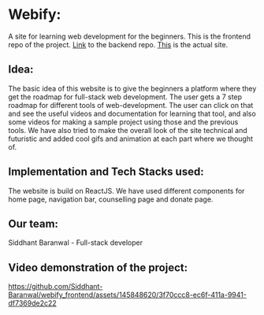 # Webify: 
A site for learning web development for the beginners. 
This is the frontend repo of the project. 
[Link](https://github.com/Siddhant-Baranwal/webify_backend.git) to the backend repo.
[This](https://webify-gold.vercel.app/) is the actual site.

## Idea:
The basic idea of this website is to give the beginners a platform where they get the roadmap for full-stack web development. The user gets a 7 step roadmap for different tools of web-development. The user can click on that and see the useful videos and documentation for learning that tool, and also some videos for making a sample project using those and the previous tools. We have also tried to make the overall look of the site technical and futuristic and added cool gifs and animation at each part where we thought of.

## Implementation and Tech Stacks used:
The website is build on ReactJS. We have used different components for home page, navigation bar, counselling page and donate page.

## Our team:
Siddhant Baranwal - Full-stack developer

## Video demonstration of the project: 

https://github.com/Siddhant-Baranwal/webify_frontend/assets/145848620/3f70ccc8-ec6f-411a-9941-df7369de2c22

